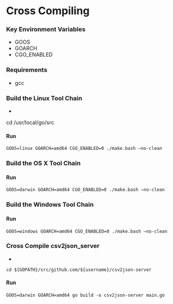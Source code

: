 # Cross Compiling

### Key Environment Variables

- GOOS
- GOARCH
- CGO_ENABLED

### Requirements

- gcc

### Build the Linux Tool Chain

-

   cd /usr/local/go/src

#### Run

    GOOS=linux GOARCH=amd64 CGO_ENABLED=0 ./make.bash —no-clean


### Build the OS X Tool Chain

#### Run

    GOOS=darwin GOARCH=amd64 CGO_ENABLED=0 ./make.bash —no-clean


### Build the Windows Tool Chain

#### Run

    GOOS=windows GOARCH=amd64 CGO_ENABLED=0 ./make.bash —no-clean


### Cross Compile csv2json_server

-

    cd ${GOPATH}/src/github.com/${username}/csv2json-server

#### Run

    GOOS=darwin GOARCH=amd64 go build -o csv2json-server main.go
